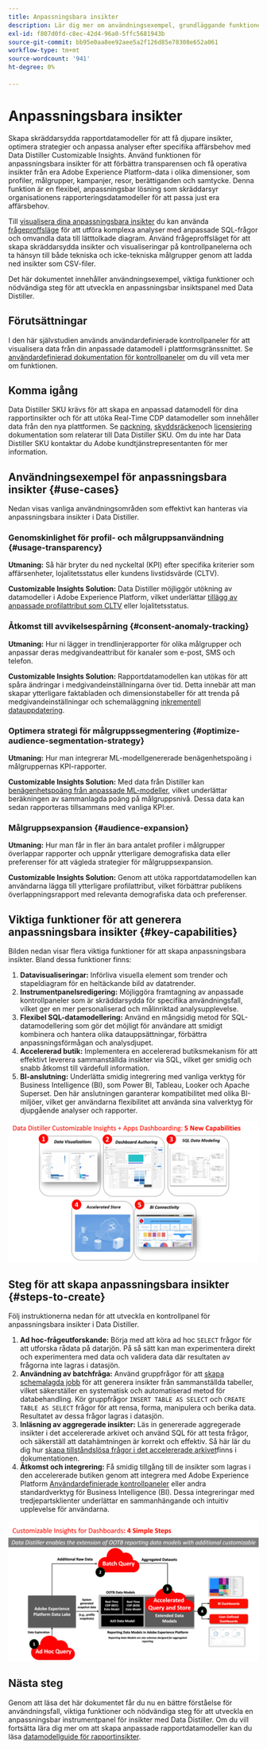 ```yaml
---
title: Anpassningsbara insikter
description: Lär dig mer om användningsexempel, grundläggande funktioner och nödvändiga steg för att utveckla en anpassningsbar insiktspanel med Data Distiller. Upptäck hur funktionen för anpassningsbara insikter inom Data Distiller kan förbättra transparensen och få operativa insikter i olika dimensioner, som profiler, målgrupper, kampanjer, resor, berättiganden och samtycke.
exl-id: f807d0fd-c8ec-42d4-96a0-5ffc5681943b
source-git-commit: bb95e0aa8ee92aee5a2f126d85e78308e652a061
workflow-type: tm+mt
source-wordcount: '941'
ht-degree: 0%

---
```


# Anpassningsbara insikter

Skapa skräddarsydda rapportdatamodeller för att få djupare insikter, optimera strategier och anpassa analyser efter specifika affärsbehov med Data Distiller Customizable Insights. Använd funktionen för anpassningsbara insikter för att förbättra transparensen och få operativa insikter från era Adobe Experience Platform-data i olika dimensioner, som profiler, målgrupper, kampanjer, resor, berättiganden och samtycke. Denna funktion är en flexibel, anpassningsbar lösning som skräddarsyr organisationens rapporteringsdatamodeller för att passa just era affärsbehov.

Till [visualisera dina anpassningsbara insikter](../../../dashboards/data-distiller/overview.md) du kan använda [frågeproffsläge](../../../dashboards/data-distiller/customizable-insights/query-pro-mode.md) för att utföra komplexa analyser med anpassade SQL-frågor och omvandla data till lätttolkade diagram. Använd frågeproffsläget för att skapa skräddarsydda insikter och visualiseringar på kontrollpanelerna och ta hänsyn till både tekniska och icke-tekniska målgrupper genom att ladda ned insikter som CSV-filer.

Det här dokumentet innehåller användningsexempel, viktiga funktioner och nödvändiga steg för att utveckla en anpassningsbar insiktspanel med Data Distiller.

## Förutsättningar

I den här självstudien används användardefinierade kontrollpaneler för att visualisera data från din anpassade datamodell i plattformsgränssnittet. Se [användardefinierad dokumentation för kontrollpaneler](../../../dashboards/user-defined-dashboards.md) om du vill veta mer om funktionen.

## Komma igång

Data Distiller SKU krävs för att skapa en anpassad datamodell för dina rapportinsikter och för att utöka Real-Time CDP datamodeller som innehåller data från den nya plattformen. Se [packning](../../packaging.md), [skyddsräcken](../../guardrails.md#query-accelerated-store)och  [licensiering](../../data-distiller/license-usage.md) dokumentation som relaterar till Data Distiller SKU. Om du inte har Data Distiller SKU kontaktar du Adobe kundtjänstrepresentanten för mer information.

## Användningsexempel för anpassningsbara insikter {#use-cases}

Nedan visas vanliga användningsområden som effektivt kan hanteras via anpassningsbara insikter i Data Distiller.

### Genomskinlighet för profil- och målgruppsanvändning {#usage-transparency}

**Utmaning:** Så här bryter du ned nyckeltal (KPI) efter specifika kriterier som affärsenheter, lojalitetsstatus eller kundens livstidsvärde (CLTV).

**Customizable Insights Solution:** Data Distiller möjliggör utökning av datamodeller i Adobe Experience Platform, vilket underlättar [tillägg av anpassade profilattribut som CLTV](../../use-cases/customer-lifetime-value.md) eller lojalitetsstatus.

### Åtkomst till avvikelsespårning {#consent-anomaly-tracking}

**Utmaning:** Hur ni lägger in trendlinjerapporter för olika målgrupper och anpassar deras medgivandeattribut för kanaler som e-post, SMS och telefon.

**Customizable Insights Solution:** Rapportdatamodellen kan utökas för att spåra ändringar i medgivandeinställningarna över tid. Detta innebär att man skapar ytterligare faktabladen och dimensionstabeller för att trenda på medgivandeinställningar och schemaläggning [inkrementell datauppdatering](../../key-concepts/incremental-load.md).

### Optimera strategi för målgruppssegmentering {#optimize-audience-segmentation-strategy}

**Utmaning:** Hur man integrerar ML-modellgenererade benägenhetspoäng i målgruppernas KPI-rapporter.

**Customizable Insights Solution:** Med data från Distiller kan [benägenhetspoäng från anpassade ML-modeller](../../use-cases/propensity-score.md), vilket underlättar beräkningen av sammanlagda poäng på målgruppsnivå. Dessa data kan sedan rapporteras tillsammans med vanliga KPI:er.

### Målgruppsexpansion {#audience-expansion}

**Utmaning:** Hur man får in fler än bara antalet profiler i målgrupper överlappar rapporter och uppnår ytterligare demografiska data eller preferenser för att vägleda strategier för målgruppsexpansion.

**Customizable Insights Solution:** Genom att utöka rapportdatamodellen kan användarna lägga till ytterligare profilattribut, vilket förbättrar publikens överlappningsrapport med relevanta demografiska data och preferenser.

## Viktiga funktioner för att generera anpassningsbara insikter {#key-capabilities}

Bilden nedan visar flera viktiga funktioner för att skapa anpassningsbara insikter. Bland dessa funktioner finns:

1. **Datavisualiseringar:** Införliva visuella element som trender och stapeldiagram för en heltäckande bild av datatrender.
1. **Instrumentpanelsredigering:** Möjliggöra framtagning av anpassade kontrollpaneler som är skräddarsydda för specifika användningsfall, vilket ger en mer personaliserad och målinriktad analysupplevelse.
1. **Flexibel SQL-datamodellering:** Använd en mångsidig metod för SQL-datamodellering som gör det möjligt för användare att smidigt kombinera och hantera olika datauppsättningar, förbättra anpassningsförmågan och analysdjupet.
1. **Accelererad butik:** Implementera en accelererad butiksmekanism för att effektivt leverera sammanställda insikter via SQL, vilket ger smidig och snabb åtkomst till värdefull information.
1. **BI-anslutning:** Underlätta smidig integrering med vanliga verktyg för Business Intelligence (BI), som Power BI, Tableau, Looker och Apache Superset. Den här anslutningen garanterar kompatibilitet med olika BI-miljöer, vilket ger användarna flexibilitet att använda sina valverktyg för djupgående analyser och rapporter.

![Visual representations of the key capabilities of Data Distiller Customizable Insights.](../../images/data-distiller/customizable-insights/key-capabilities-of-customizable-insights.png)

## Steg för att skapa anpassningsbara insikter {#steps-to-create}

Följ instruktionerna nedan för att utveckla en kontrollpanel för anpassningsbara insikter i Data Distiller.

1. **Ad hoc-frågeutforskande:** Börja med att köra ad hoc `SELECT` frågor för att utforska rådata på datarjön. På så sätt kan man experimentera direkt och experimentera med data och validera data där resultaten av frågorna inte lagras i datasjön.
1. **Användning av batchfråga:** Använd gruppfrågor för att [skapa schemalagda jobb](../../api/scheduled-queries.md#create-a-new-scheduled-query) för att generera insikter från sammanställda tabeller, vilket säkerställer en systematisk och automatiserad metod för databehandling. Kör gruppfrågor `INSERT TABLE AS SELECT` och `CREATE TABLE AS SELECT` frågor för att rensa, forma, manipulera och berika data. Resultatet av dessa frågor lagras i datasjön.
1. **Inläsning av aggregerade insikter:** Läs in genererade aggregerade insikter i det accelererade arkivet och använd SQL för att testa frågor, och säkerställ att datahämtningen är korrekt och effektiv. Så här lär du dig hur [skapa tillståndslösa frågor i det accelererade arkivet](../../api/accelerated-queries.md)finns i dokumentationen.
1. **Åtkomst och integrering:** Få smidig tillgång till de insikter som lagras i den accelererade butiken genom att integrera med Adobe Experience Platform [Användardefinierade kontrollpaneler](../../../dashboards/user-defined-dashboards.md) eller andra standardverktyg för Business Intelligence (BI). Dessa integreringar med tredjepartsklienter underlättar en sammanhängande och intuitiv upplevelse för användarna.

![En infografik som illustrerar de fyra stegen till Customizable Insights i Data Distiller.](../../images/data-distiller/customizable-insights/steps-to-customizable-insights.png)

## Nästa steg

Genom att läsa det här dokumentet får du nu en bättre förståelse för användningsfall, viktiga funktioner och nödvändiga steg för att utveckla en anpassningsbar instrumentpanel för insikter med Data Distiller. Om du vill fortsätta lära dig mer om att skapa anpassade rapportdatamodeller kan du läsa [datamodellguide för rapportinsikter](./reporting-insights-data-model.md).
